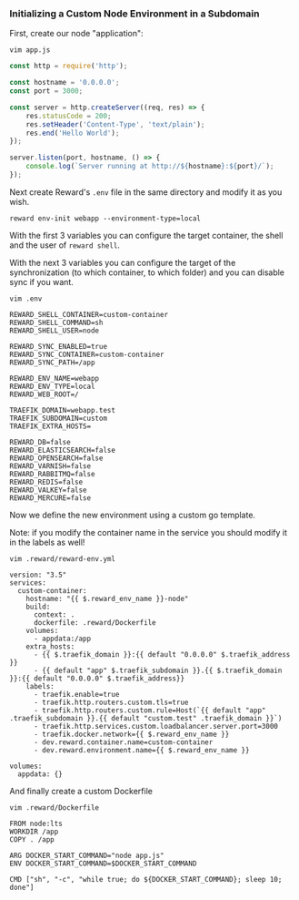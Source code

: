 ### Initializing a Custom Node Environment in a Subdomain

First, create our node "application":

`vim app.js`

```javascript
const http = require('http');

const hostname = '0.0.0.0';
const port = 3000;

const server = http.createServer((req, res) => {
    res.statusCode = 200;
    res.setHeader('Content-Type', 'text/plain');
    res.end('Hello World');
});

server.listen(port, hostname, () => {
    console.log(`Server running at http://${hostname}:${port}/`);
});
```

Next create Reward's `.env` file in the same directory and modify it as you wish.

```
reward env-init webapp --environment-type=local
```

With the first 3 variables you can configure the target
container, the shell and the user of `reward shell`.

With the next 3 variables you can configure the target of the synchronization (to which container, to which folder) and
you can disable sync if you want.

`vim .env`

```
REWARD_SHELL_CONTAINER=custom-container
REWARD_SHELL_COMMAND=sh
REWARD_SHELL_USER=node

REWARD_SYNC_ENABLED=true
REWARD_SYNC_CONTAINER=custom-container
REWARD_SYNC_PATH=/app

REWARD_ENV_NAME=webapp
REWARD_ENV_TYPE=local
REWARD_WEB_ROOT=/

TRAEFIK_DOMAIN=webapp.test
TRAEFIK_SUBDOMAIN=custom
TRAEFIK_EXTRA_HOSTS=

REWARD_DB=false
REWARD_ELASTICSEARCH=false
REWARD_OPENSEARCH=false
REWARD_VARNISH=false
REWARD_RABBITMQ=false
REWARD_REDIS=false
REWARD_VALKEY=false
REWARD_MERCURE=false
```

Now we define the new environment using a custom go template.

Note: if you modify the container name in the service you
should modify it in the labels as well!

`vim .reward/reward-env.yml`

```
version: "3.5"
services:
  custom-container:
    hostname: "{{ $.reward_env_name }}-node"
    build:
      context: .
      dockerfile: .reward/Dockerfile
    volumes:
      - appdata:/app
    extra_hosts:
      - {{ $.traefik_domain }}:{{ default "0.0.0.0" $.traefik_address }}
      - {{ default "app" $.traefik_subdomain }}.{{ $.traefik_domain }}:{{ default "0.0.0.0" $.traefik_address}}
    labels:
      - traefik.enable=true
      - traefik.http.routers.custom.tls=true
      - traefik.http.routers.custom.rule=Host(`{{ default "app" .traefik_subdomain }}.{{ default "custom.test" .traefik_domain }}`)
      - traefik.http.services.custom.loadbalancer.server.port=3000
      - traefik.docker.network={{ $.reward_env_name }}
      - dev.reward.container.name=custom-container
      - dev.reward.environment.name={{ $.reward_env_name }}

volumes:
  appdata: {}

```

And finally create a custom Dockerfile

`vim .reward/Dockerfile`

```
FROM node:lts
WORKDIR /app
COPY . /app

ARG DOCKER_START_COMMAND="node app.js"
ENV DOCKER_START_COMMAND=$DOCKER_START_COMMAND

CMD ["sh", "-c", "while true; do ${DOCKER_START_COMMAND}; sleep 10; done"]
```
